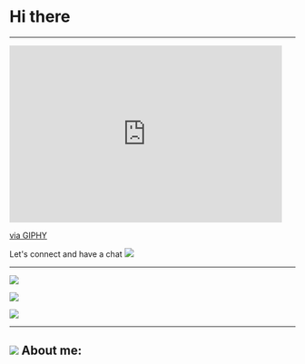<h1>  Hi there <img height="10" src="https://camo.githubusercontent.com/e8e7b06ecf583bc040eb60e44eb5b8e0ecc5421320a92929ce21522dbc34c891/68747470733a2f2f6d656469612e67697068792e636f6d2f6d656469612f6876524a434c467a6361737252346961377a2f67697068792e676966" /> </h1>

<hr/>

<iframe src="https://giphy.com/embed/11SIBu3s72Co8w" width="480" height="312" frameBorder="0" class="giphy-embed" allowFullScreen></iframe><p><a href="https://giphy.com/gifs/joey-tribbiani-friends-11SIBu3s72Co8w">via GIPHY</a></p>

<p> Let's connect and have a chat <img src="https://user-images.githubusercontent.com/69860596/231992286-6963eabf-2f11-4fd7-ba95-8fdc3f475514.png" /> </p>

<hr/>

<a href="https://www.linkedin.com/in/rachit-srivastava-10b0a8192/" > <img src="https://user-images.githubusercontent.com/69860596/231992855-2dc47b98-63ec-4ca6-8bcb-5a92b8590595.png" /> </a>

<a href="mailto:rachit298@gmail.com"> <img src="https://user-images.githubusercontent.com/69860596/231994203-0f4d8d2f-0274-4084-b7e4-8b8b7886125a.png" /> </a>

<a href="https://twitter.com/RachitS60537807" > <img src="https://user-images.githubusercontent.com/69860596/231995836-89636e75-c89e-47c9-80d3-da2a1285eee1.png" /> </a>

<hr/>

<h2> <img src="https://user-images.githubusercontent.com/69860596/232000251-aa1d3da9-70b3-4380-a68d-f64051f72c31.png" /> About me: </h2>

